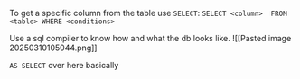 To get a specific column from the table use `SELECT`:
`SELECT <column>  FROM <table> WHERE <conditions>`

Use a sql compiler to know how and what the db looks like.
![[Pasted image 20250310105044.png]]

`AS SELECT` over here basically 